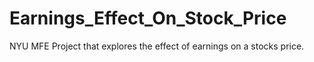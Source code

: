 # Earnings_Effect_On_Stock_Price
NYU MFE Project that explores the effect of earnings on a stocks price.
